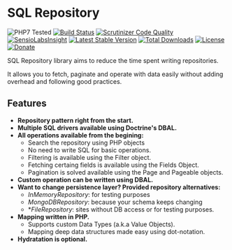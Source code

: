 # SQL Repository
![PHP7 Tested](http://php-eye.com/badge/nilportugues/sql-repository/php70.svg)
[![Build Status](https://travis-ci.org/PHPRepository/sql-repository.svg)](https://travis-ci.org/PHPRepository/sql-repository) [![Scrutinizer Code Quality](https://scrutinizer-ci.com/g/PHPRepository/php-sql-repository/badges/quality-score.png?b=master)](https://scrutinizer-ci.com/g/PHPRepository/php-sql-repository/?branch=master) [![SensioLabsInsight](https://insight.sensiolabs.com/projects/9fc69e98-13b4-4ea5-a5fb-c394b42586e3/mini.png?gold)](https://insight.sensiolabs.com/projects/9fc69e98-13b4-4ea5-a5fb-c394b42586e3) [![Latest Stable Version](https://poser.pugx.org/nilportugues/sql-repository/v/stable)](https://packagist.org/packages/nilportugues/sql-repository) [![Total Downloads](https://poser.pugx.org/nilportugues/sql-repository/downloads)](https://packagist.org/packages/nilportugues/sql-repository) [![License](https://poser.pugx.org/nilportugues/sql-repository/license)](https://packagist.org/packages/nilportugues/sql-repository)
[![Donate](https://www.paypalobjects.com/en_US/i/btn/btn_donate_SM.gif)](https://paypal.me/nilportugues)

SQL Repository library aims to reduce the time spent writing repositories. 

It allows you to fetch, paginate and operate with data easily without adding overhead and following good practices.

## Features

- **Repository pattern right from the start.**
- **Multiple SQL drivers available using Doctrine's DBAL.**
- **All operations available from the begining:**
  - Search the repository using PHP objects
  - No need to write SQL for basic operations.
  - Filtering is available using the Filter object.
  - Fetching certaing fields is available using the Fields Object.
  - Pagination is solved available using the Page and Pageable objects.
- **Custom operation can be written using DBAL.**
- **Want to change persistence layer? Provided repository alternatives:**
  - *InMemoryRepository*: for testing purposes
  - *MongoDBRepository*: because your schema keeps changing
  - **FileRepository*: sites without DB access or for testing purposes.
- **Mapping written in PHP.**
  - Supports custom Data Types (a.k.a Value Objects). 
  - Mapping deep data structures made easy using dot-notation.
- **Hydratation is optional.**
  






